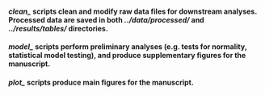 #### *clean_* scripts clean and modify raw data files for downstream analyses. Processed data are saved in both *../data/processed/* and *../results/tables/* directories.

#### *model_* scripts perform preliminary analyses (e.g. tests for normality, statistical model testing), and produce supplementary figures for the manuscript.

#### *plot_* scripts produce main figures for the manuscript.